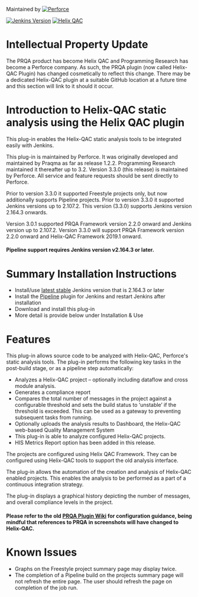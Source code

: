 
Maintained by
 [![Perforce](https://www.perforce.com/themes/custom/themekit/logo.svg)](https://www.perforce.com)

 [![Jenkins Version](https://img.shields.io/badge/Jenkins-2.164.3%2B-green.svg)](https://jenkins.io/download/) [![Helix QAC](https://img.shields.io/badge/Helix%20QAC-2.2.0%2B-green.svg)](https://www.perforce.com/products/helix-qac)

# Intellectual Property Update

The PRQA product has become Helix QAC and Programming Research has become a Perforce company. As such, the PRQA plugin (now called Helix-QAC Plugin) has changed cosmetically to reflect this change. There may be a dedicated Helix-QAC plugin at a suitable GitHub location at a future time and this section will link to it should it occur.

# Introduction to Helix-QAC static analysis using the Helix QAC plugin

This plug-in enables the Helix-QAC static analysis tools to be integrated easily with Jenkins.

This plug-in is maintained by Perforce. It was originally developed and maintained by Praqma as far as release 1.2.2. Programming Research maintained it thereafter up to 3.2.
Version 3.3.0 (this release) is maintained by Perforce. All service and feature requests should be sent directly to Perforce.

Prior to version 3.3.0 it supported Freestyle projects only, but now additionally supports Pipeline projects. Prior to version 3.3.0 it supported Jenkins versions up to 2.107.2. This version (3.3.0) supports Jenkins version 2.164.3 onwards.

Version 3.0.1 supported PRQA Framework version 2.2.0 onward and Jenkins version up to 2.107.2.
Version 3.3.0 will support PRQA Framework version 2.2.0 onward and Helix-QAC Framework 2019.1 onward.

#### Pipeline support requires Jenkins version v2.164.3 or later.

# Summary Installation Instructions
* Install/use [latest stable](https://www.jenkins.io/download/) Jenkins version that is 2.164.3 or later
* Install the [Pipeline](https://plugins.jenkins.io/workflow-aggregator/) plugin for Jenkins and restart Jenkins after installation
* Download and install this plug-in
* More detail is provide below under Installation & Use

# Features

This plug-in allows source code to be analyzed with Helix-QAC, Perforce's static analysis tools. The plug-in performs the following key tasks in the post-build stage, or as a pipeline step automatically:

* Analyzes a Helix-QAC project – optionally including dataflow and cross module analysis.
* Generates a compliance report
* Compares the total number of messages in the project against a configurable threshold and sets the build status to ‘unstable’ if the threshold is exceeded. This can be used as a gateway to preventing subsequent tasks from running.
* Optionally uploads the analysis results to Dashboard, the Helix-QAC web-based Quality Management System
* This plug-in is able to analyze configured Helix-QAC projects.
* HIS Metrics Report option has been added in this release.

The projects are configured using Helix QAC Framework. They can be configured using Helix-QAC tools to support the old analysis interface.

The plug-in allows the automation of the creation and analysis of Helix-QAC enabled projects. This enables the analysis to be performed as a part of a continuous integration strategy.

The plug-in displays a graphical history depicting the number of messages, and overall compliance levels in the project.

#### Please refer to the old [PRQA Plugin Wiki]([https://wiki.jenkins.io/display/JENKINS/PRQA+Plugin](https://wiki.jenkins.io/display/JENKINS/PRQA+Plugin)) for configuration guidance, being mindful that references to PRQA in screenshots will have changed to Helix-QAC.

# Known Issues
* Graphs on the Freestyle project summary page may display twice.
* The completion of a Pipeline build on the projects summary page will not refresh the entire page. The user should refresh the page on completion of the job run.